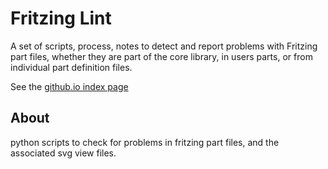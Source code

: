 <!-- cSpell:enable -->
# Fritzing Lint

<link href="css/github_override.css" rel="stylesheet"/>

A set of scripts, process, notes to detect and report problems with Fritzing part files, whether they are part of the core library, in users parts, or from individual part definition files.

See the [github.io index page](https://mmerlin.github.io/fritzing-lint)

<!--
* [Link](#link_link)
## <a name="link_link">⚓</a> Link
-->

## About

python scripts to check for problems in fritzing part files, and the associated svg view files.

<!-- cSpell:disable -->
<!-- cSpell:enable -->
<!--
# cSpell:disable
# cSpell:enable
cSpell:words
cSpell:ignore
cSpell:enableCompoundWords
-->
